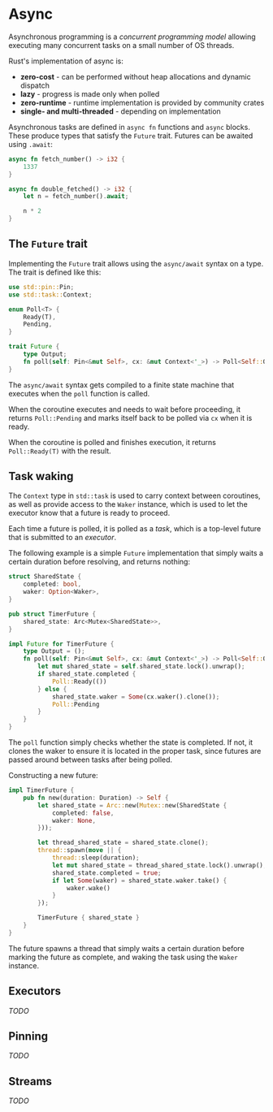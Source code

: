 # Async

Asynchronous programming is a _concurrent programming model_ allowing executing
many concurrent tasks on a small number of OS threads.

Rust's implementation of async is:

- **zero-cost** - can be performed without heap allocations and dynamic dispatch
- **lazy** - progress is made only when polled
- **zero-runtime** - runtime implementation is provided by community crates
- **single- and multi-threaded** - depending on implementation

Asynchronous tasks are defined in `async fn` functions and `async` blocks. These
produce types that satisfy the `Future` trait. Futures can be awaited using
`.await`:

```rust
async fn fetch_number() -> i32 {
    1337
}

async fn double_fetched() -> i32 {
    let n = fetch_number().await;

    n * 2
}
```

## The `Future` trait

Implementing the `Future` trait allows using the `async/await` syntax on a type.
The trait is defined like this:

```rust
use std::pin::Pin;
use std::task::Context;

enum Poll<T> {
    Ready(T),
    Pending,
}

trait Future {
    type Output;
    fn poll(self: Pin<&mut Self>, cx: &mut Context<'_>) -> Poll<Self::Output>;
}
```

The `async/await` syntax gets compiled to a finite state machine that executes
when the `poll` function is called.

When the coroutine executes and needs to wait before proceeding, it returns
`Poll::Pending` and marks itself back to be polled via `cx` when it is ready.

When the coroutine is polled and finishes execution, it returns `Poll::Ready(T)`
with the result.

## Task waking

The `Context` type in `std::task` is used to carry context between coroutines,
as well as provide access to the `Waker` instance, which is used to let the
executor know that a future is ready to proceed.

Each time a future is polled, it is polled as a _task_, which is a top-level
future that is submitted to an _executor_.

The following example is a simple `Future` implementation that simply waits a
certain duration before resolving, and returns nothing:

```rust
struct SharedState {
    completed: bool,
    waker: Option<Waker>,
}

pub struct TimerFuture {
    shared_state: Arc<Mutex<SharedState>>,
}

impl Future for TimerFuture {
    type Output = ();
    fn poll(self: Pin<&mut Self>, cx: &mut Context<'_>) -> Poll<Self::Output> {
        let mut shared_state = self.shared_state.lock().unwrap();
        if shared_state.completed {
            Poll::Ready(())
        } else {
            shared_state.waker = Some(cx.waker().clone());
            Poll::Pending
        }
    }
}
```

The `poll` function simply checks whether the state is completed. If not, it
clones the waker to ensure it is located in the proper task, since futures are
passed around between tasks after being polled.

Constructing a new future:

```rust
impl TimerFuture {
    pub fn new(duration: Duration) -> Self {
        let shared_state = Arc::new(Mutex::new(SharedState {
            completed: false,
            waker: None,
        }));

        let thread_shared_state = shared_state.clone();
        thread::spawn(move || {
            thread::sleep(duration);
            let mut shared_state = thread_shared_state.lock().unwrap();
            shared_state.completed = true;
            if let Some(waker) = shared_state.waker.take() {
                waker.wake()
            }
        });

        TimerFuture { shared_state }
    }
}
```

The future spawns a thread that simply waits a certain duration before marking
the future as complete, and waking the task using the `Waker` instance.

## Executors

_TODO_

## Pinning

_TODO_

## Streams

_TODO_
